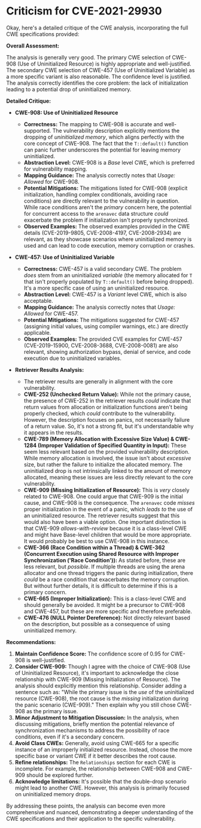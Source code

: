 # Criticism for CVE-2021-29930

Okay, here's a detailed critique of the CWE analysis, incorporating the full CWE specifications provided:

**Overall Assessment:**

The analysis is generally very good. The primary CWE selection of CWE-908 (Use of Uninitialized Resource) is highly appropriate and well-justified. The secondary CWE selection of CWE-457 (Use of Uninitialized Variable) as a more specific variant is also reasonable.  The confidence level is justified. The analysis correctly identifies the core problem: the lack of initialization leading to a potential drop of uninitialized memory.

**Detailed Critique:**

*   **CWE-908: Use of Uninitialized Resource**

    *   **Correctness:** The mapping to CWE-908 is accurate and well-supported. The vulnerability description explicitly mentions the dropping of *uninitialized memory*, which aligns perfectly with the core concept of CWE-908. The fact that the `T::default()` function can panic further underscores the potential for leaving memory uninitialized.
    *   **Abstraction Level:** CWE-908 is a *Base* level CWE, which is preferred for vulnerability mapping.
    *   **Mapping Guidance:** The analysis correctly notes that *Usage: Allowed* for CWE-908.
    *   **Potential Mitigations:** The mitigations listed for CWE-908 (explicit initialization, handling complex conditionals, avoiding race conditions) are directly relevant to the vulnerability in question. While race conditions aren't the *primary* concern here, the potential for concurrent access to the `arenavec` data structure *could* exacerbate the problem if initialization isn't properly synchronized.
    *   **Observed Examples:** The observed examples provided in the CWE details (CVE-2019-9805, CVE-2008-4197, CVE-2008-2934) are relevant, as they showcase scenarios where uninitialized memory is used and can lead to code execution, memory corruption or crashes.

*   **CWE-457: Use of Uninitialized Variable**

    *   **Correctness:**  CWE-457 is a valid secondary CWE. The problem *does* stem from an uninitialized *variable* (the memory allocated for `T` that isn't properly populated by `T::default()` before being dropped).  It's a more specific case of using an uninitialized resource.
    *   **Abstraction Level:** CWE-457 is a *Variant* level CWE, which is also acceptable.
    *   **Mapping Guidance:** The analysis correctly notes that *Usage: Allowed* for CWE-457.
    *   **Potential Mitigations:**  The mitigations suggested for CWE-457 (assigning initial values, using compiler warnings, etc.) are directly applicable.
    *   **Observed Examples:** The provided CVE examples for CWE-457 (CVE-2019-15900, CVE-2008-3688, CVE-2008-0081) are also relevant, showing authorization bypass, denial of service, and code execution due to uninitialized variables.

*   **Retriever Results Analysis:**

    *   The retriever results are generally in alignment with the core vulnerability.
    *   **CWE-252 (Unchecked Return Value):** While not the primary cause, the presence of CWE-252 in the retriever results *could* indicate that return values from allocation or initialization functions aren't being properly checked, which *could* contribute to the vulnerability. However, the description focuses on panics, not necessarily failure of a return value.  So, it's not a strong fit, but it's understandable why it appears in the results.
    *   **CWE-789 (Memory Allocation with Excessive Size Value) & CWE-1284 (Improper Validation of Specified Quantity in Input):** These seem less relevant based on the provided vulnerability description. While memory allocation is involved, the issue isn't about *excessive* size, but rather the failure to initialize the allocated memory. The uninitialized drop is not intrinsically linked to the amount of memory allocated, meaning these issues are less directly relevant to the core vulnerability.
    *   **CWE-909 (Missing Initialization of Resource):** This is *very* closely related to CWE-908. One could argue that CWE-909 is the initial cause, and CWE-908 is the consequence.  The `arenavec` code *misses* proper initialization in the event of a panic, which *leads to* the use of an uninitialized resource. The retriever results suggest that this would also have been a viable option.  One important distinction is that CWE-909 *allows-with-review* because it is a class-level CWE and might have Base-level children that would be more appropriate. It would probably be best to use CWE-908 in this instance.
    *   **CWE-366 (Race Condition within a Thread) & CWE-362 (Concurrent Execution using Shared Resource with Improper Synchronization ('Race Condition')):** As stated before, these are less relevant, but *possible*. If multiple threads are using the arena allocator and one thread triggers the panic during initialization, there *could* be a race condition that exacerbates the memory corruption. But without further details, it is difficult to determine if this is a primary concern.
    *   **CWE-665 (Improper Initialization):** This is a class-level CWE and should generally be avoided. It might be a precursor to CWE-908 and CWE-457, but these are more specific and therefore preferable.
    *   **CWE-476 (NULL Pointer Dereference):** Not directly relevant based on the description, but possible as a consequence of using uninitialized memory.

**Recommendations:**

1.  **Maintain Confidence Score:** The confidence score of 0.95 for CWE-908 is well-justified.
2.  **Consider CWE-909:** Though I agree with the choice of CWE-908 (Use of Uninitialized Resource), it's important to acknowledge the close relationship with CWE-909 (Missing Initialization of Resource). The analysis should explicitly mention this relationship. Consider adding a sentence such as: "While the primary issue is the *use* of the uninitialized resource (CWE-908), the root cause is the *missing* initialization during the panic scenario (CWE-909)." Then explain why you still chose CWE-908 as the primary issue.
3.  **Minor Adjustment to Mitigation Discussion:** In the analysis, when discussing mitigations, briefly mention the potential relevance of synchronization mechanisms to address the possibility of race conditions, even if it's a secondary concern.
4.  **Avoid Class CWEs:** Generally, avoid using CWE-665 for a specific instance of an improperly initialized resource. Instead, choose the more specific base or variant CWE if it better describes the root cause.
5.  **Refine relationships:** The `Relationships` section for each CWE is incomplete. For example, the relationship between CWE-908 and CWE-909 should be explored further.
6.  **Acknowledge limitations:** It's possible that the double-drop scenario might lead to another CWE. However, this analysis is primarily focused on uninitialized memory drops.

By addressing these points, the analysis can become even more comprehensive and nuanced, demonstrating a deeper understanding of the CWE specifications and their application to the specific vulnerability.